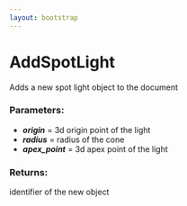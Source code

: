 ```yaml
---
layout: bootstrap
---
```


# AddSpotLight

Adds a new spot light object to the document
        

### Parameters:

- ***origin*** = 3d origin point of the light
- ***radius*** = radius of the cone
- ***apex_point*** = 3d apex point of the light
        

### Returns:


identifier of the new object
        
